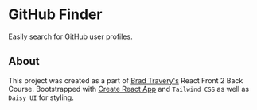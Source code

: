 # GitHub Finder

Easily search for GitHub user profiles.

## About

This project was created as a part of [Brad Travery's](https://github.com/bradtraversy) React Front 2 Back Course.
Bootstrapped with [Create React App](https://github.com/facebook/create-react-app) and `Tailwind CSS` as well as `Daisy UI` for styling.
